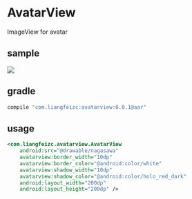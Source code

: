 AvatarView
===

ImageView for avatar

sample
---
![](http://img03.taobaocdn.com/imgextra/i3/160310864/TB2NFinbVXXXXX1XXXXXXXXXXXX_!!160310864.png)

gradle
---

```groovy
compile "com.liangfeizc:avatarview:0.0.1@aar"
```

usage
---
```xml
<com.liangfeizc.avatarview.AvatarView
    android:src="@drawable/nagasawa"
    avatarview:border_width="10dp"
    avatarview:border_color="@android:color/white"
    avatarview:shadow_width="10dp"
    avatarview:shadow_color="@android:color/holo_red_dark"
    android:layout_width="200dp"
    android:layout_height="200dp" />
```
